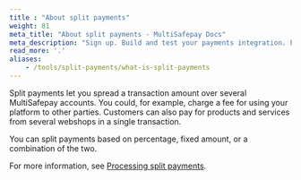 ```yaml
---
title : "About split payments"
weight: 81
meta_title: "About split payments - MultiSafepay Docs"
meta_description: "Sign up. Build and test your payments integration. Explore our products and services. Use our API Reference, SDKs, and wrappers. Get support."
read_more: '.'
aliases:
    - /tools/split-payments/what-is-split-payments
---
```


Split payments let you spread a transaction amount over several MultiSafepay accounts. You could, for example, charge a fee for using your platform to other parties. Customers can also pay for products and services from several webshops in a single transaction. 

You can split payments based on percentage, fixed amount, or a combination of the two. 

For more information, see [Processing split payments](/tools/split-payments/how-do-i-get-split-payments).
